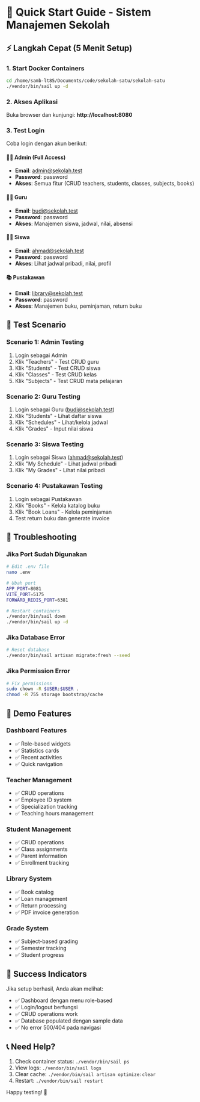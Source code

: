 # 🚀 Quick Start Guide - Sistem Manajemen Sekolah

## ⚡ Langkah Cepat (5 Menit Setup)

### 1. Start Docker Containers
```bash
cd /home/samb-lt85/Documents/code/sekolah-satu/sekolah-satu
./vendor/bin/sail up -d
```

### 2. Akses Aplikasi
Buka browser dan kunjungi: **http://localhost:8080**

### 3. Test Login
Coba login dengan akun berikut:

#### 👨‍💼 Admin (Full Access)
- **Email**: admin@sekolah.test
- **Password**: password
- **Akses**: Semua fitur (CRUD teachers, students, classes, subjects, books)

#### 👨‍🏫 Guru
- **Email**: budi@sekolah.test  
- **Password**: password
- **Akses**: Manajemen siswa, jadwal, nilai, absensi

#### 👨‍🎓 Siswa
- **Email**: ahmad@sekolah.test
- **Password**: password
- **Akses**: Lihat jadwal pribadi, nilai, profil

#### 📚 Pustakawan
- **Email**: library@sekolah.test
- **Password**: password
- **Akses**: Manajemen buku, peminjaman, return buku

## 🎯 Test Scenario

### Scenario 1: Admin Testing
1. Login sebagai Admin
2. Klik "Teachers" - Test CRUD guru
3. Klik "Students" - Test CRUD siswa  
4. Klik "Classes" - Test CRUD kelas
5. Klik "Subjects" - Test CRUD mata pelajaran

### Scenario 2: Guru Testing
1. Login sebagai Guru (budi@sekolah.test)
2. Klik "Students" - Lihat daftar siswa
3. Klik "Schedules" - Lihat/kelola jadwal
4. Klik "Grades" - Input nilai siswa

### Scenario 3: Siswa Testing
1. Login sebagai Siswa (ahmad@sekolah.test)
2. Klik "My Schedule" - Lihat jadwal pribadi
3. Klik "My Grades" - Lihat nilai pribadi

### Scenario 4: Pustakawan Testing
1. Login sebagai Pustakawan
2. Klik "Books" - Kelola katalog buku
3. Klik "Book Loans" - Kelola peminjaman
4. Test return buku dan generate invoice

## 🔧 Troubleshooting

### Jika Port Sudah Digunakan
```bash
# Edit .env file
nano .env

# Ubah port
APP_PORT=8081
VITE_PORT=5175
FORWARD_REDIS_PORT=6381

# Restart containers
./vendor/bin/sail down
./vendor/bin/sail up -d
```

### Jika Database Error
```bash
# Reset database
./vendor/bin/sail artisan migrate:fresh --seed
```

### Jika Permission Error
```bash
# Fix permissions
sudo chown -R $USER:$USER .
chmod -R 755 storage bootstrap/cache
```

## 📱 Demo Features

### Dashboard Features
- ✅ Role-based widgets
- ✅ Statistics cards
- ✅ Recent activities
- ✅ Quick navigation

### Teacher Management
- ✅ CRUD operations
- ✅ Employee ID system
- ✅ Specialization tracking
- ✅ Teaching hours management

### Student Management  
- ✅ CRUD operations
- ✅ Class assignments
- ✅ Parent information
- ✅ Enrollment tracking

### Library System
- ✅ Book catalog
- ✅ Loan management
- ✅ Return processing
- ✅ PDF invoice generation

### Grade System
- ✅ Subject-based grading
- ✅ Semester tracking
- ✅ Student progress

## 🎉 Success Indicators

Jika setup berhasil, Anda akan melihat:
- ✅ Dashboard dengan menu role-based
- ✅ Login/logout berfungsi
- ✅ CRUD operations work
- ✅ Database populated dengan sample data
- ✅ No error 500/404 pada navigasi

## 📞 Need Help?

1. Check container status: `./vendor/bin/sail ps`
2. View logs: `./vendor/bin/sail logs`
3. Clear cache: `./vendor/bin/sail artisan optimize:clear`
4. Restart: `./vendor/bin/sail restart`

Happy testing! 🚀

